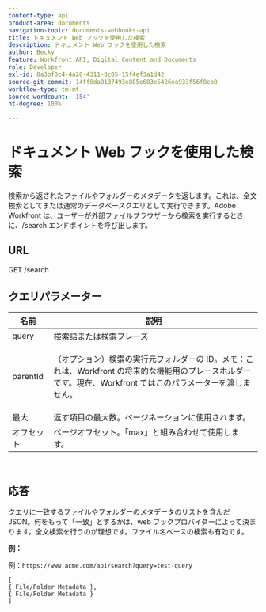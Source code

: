 ```yaml
---
content-type: api
product-area: documents
navigation-topic: documents-webhooks-api
title: ドキュメント Web フックを使用した検索
description: ドキュメント Web フックを使用した検索
author: Becky
feature: Workfront API, Digital Content and Documents
role: Developer
exl-id: 8a3bf0c4-4a20-4311-8c05-15f4ef3a1d42
source-git-commit: 14ff8da8137493e805e683e5426ea933f56f8eb8
workflow-type: tm+mt
source-wordcount: '154'
ht-degree: 100%

---
```


# ドキュメント Web フックを使用した検索

検索から返されたファイルやフォルダーのメタデータを返します。これは、全文検索としてまたは通常のデータベースクエリとして実行できます。Adobe Workfront は、ユーザーが外部ファイルブラウザーから検索を実行するときに、/search エンドポイントを呼び出します。

## URL

GET /search

## クエリパラメーター

<table style="table-layout:auto"> 
 <col> 
 <col> 
 <thead> 
  <tr> 
   <th>名前 </th> 
   <th>説明</th> 
  </tr> 
 </thead> 
 <tbody> 
  <tr> 
   <td>query</td> 
   <td>検索語または検索フレーズ</td> 
  </tr> 
  <tr> 
   <td>parentId</td> 
   <td> <p>（オプション）検索の実行元フォルダーの ID。メモ：これは、Workfront の将来的な機能用のプレースホルダーです。現在、Workfront ではこのパラメーターを渡しません。 </p> </td> 
  </tr> 
  <tr> 
   <td>最大</td> 
   <td>返す項目の最大数。ページネーションに使用されます。</td> 
  </tr> 
  <tr> 
   <td>オフセット</td> 
   <td>ページオフセット。「max」と組み合わせて使用します。</td> 
  </tr> 
 </tbody> 
</table>

 

## 応答

クエリに一致するファイルやフォルダーのメタデータのリストを含んだ JSON。何をもって「一致」とするかは、web フックプロバイダーによって決まります。全文検索を行うのが理想です。ファイル名ベースの検索も有効です。

**例：**

例：`https://www.acme.com/api/search?query=test-query`

```
[ 
{ File/Folder Metadata },
{ File/Folder Metadata } 
]
```
